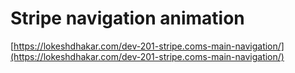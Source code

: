# Stripe navigation animation

[https://lokeshdhakar.com/dev-201-stripe.coms-main-navigation/](https://lokeshdhakar.com/dev-201-stripe.coms-main-navigation/)


